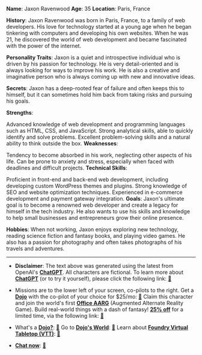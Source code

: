 **Name**: Jaxon Ravenwood
**Age**: 35
**Location**: Paris, France

**History**:
Jaxon Ravenwood was born in Paris, France, to a family of web developers. His love for technology started at a young age when he began tinkering with computers and developing his own websites. When he was 21, he discovered the world of web development and became fascinated with the power of the internet.

**Personality Traits**:
Jaxon is a quiet and introspective individual who is driven by his passion for technology. He is very detail-oriented and is always looking for ways to improve his work. He is also a creative and imaginative person who is always coming up with new and innovative ideas.

**Secrets**:
Jaxon has a deep-rooted fear of failure and often keeps this to himself, but it can sometimes hold him back from taking risks and pursuing his goals.

**Strengths**:

Advanced knowledge of web development and programming languages such as HTML, CSS, and JavaScript.
Strong analytical skills, able to quickly identify and solve problems.
Excellent problem-solving skills and a natural ability to think outside the box.
**Weaknesses**:

Tendency to become absorbed in his work, neglecting other aspects of his life.
Can be prone to anxiety and stress, especially when faced with deadlines and difficult projects.
**Technical Skills**:

Proficient in front-end and back-end web development, including developing custom WordPress themes and plugins.
Strong knowledge of SEO and website optimization techniques.
Experienced in e-commerce development and payment gateway integration.
**Goals**:
Jaxon's ultimate goal is to become a renowned web developer and create a legacy for himself in the tech industry. He also wants to use his skills and knowledge to help small businesses and entrepreneurs grow their online presence.

**Hobbies**:
When not working, Jaxon enjoys exploring new technology, reading science fiction and fantasy books, and playing video games. He also has a passion for photography and often takes photographs of his travels and adventures.


---
* **Disclaimer**: The text above was generated using the latest from OpenAI's [**ChatGPT**](https://openai.com/blog/chatgpt/).  All characters are fictional.  To learn more about [**ChatGPT**](https://openai.com/blog/chatgpt/) (or to try it yourself), please click the following link: [:closed_book:](https://openai.com/blog/chatgpt/)

* Missions are to the lower left of your screen, co-pilots to the right. Get a [**Dojo**](https://workmates.live/marketplace) with the co-pilot of your choice for $25/mo: [:green_book:](https://workmates.live/marketplace) Claim this character and join the world's first [**Office AARG**](https://dojos.world) (Augmented Alternate Reality Game). Build real-world things with a dash of fantasy! [**25% off**](https://blog.workmates.live/deal-on-a-dojo) for a limited time, via the following link: [:green_book:](https://blog.workmates.live/deal-on-a-dojo) 

* What's a [**Dojo?**](https://workdojos.com): [:blue_book:](https://workdojos.com)  Go to [**Dojo's World**](https://dojos.world): [:blue_book:](https://dojos.world)  Learn about [**Foundry Virtual Tabletop (VTT)**](https://foundryvtt.com): [:closed_book:](https://foundryvtt.com/)

* [**Chat now**](https://chat.workmates.live/channel/support): [:ledger:](https://chat.workmates.live/channel/support)